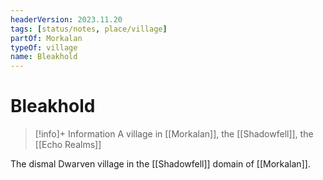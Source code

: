 ```yaml
---
headerVersion: 2023.11.20
tags: [status/notes, place/village]
partOf: Morkalan
typeOf: village
name: Bleakhold
---
```

# Bleakhold
>[!info]+ Information
> A village in [[Morkalan]], the [[Shadowfell]], the [[Echo Realms]]

The dismal Dwarven village in the [[Shadowfell]] domain of [[Morkalan]]. 